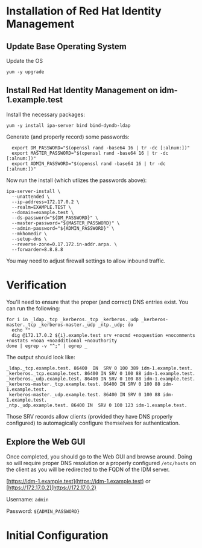 # Installation of Red Hat Identity Management

## Update Base Operating System
Update the OS
```
yum -y upgrade
```

## Install Red Hat Identity Management on idm-1.example.test
Install the necessary packages:
```
yum -y install ipa-server bind bind-dyndb-ldap
```
Generate (and properly record) some passwords:
```
  export DM_PASSWORD="$(openssl rand -base64 16 | tr -dc [:alnum:])"
  export MASTER_PASSWORD="$(openssl rand -base64 16 | tr -dc [:alnum:])"
  export ADMIN_PASSWORD="$(openssl rand -base64 16 | tr -dc [:alnum:])"
```

Now run the install (which utlizes the passwords above):
```
ipa-server-install \
  --unattended \
  --ip-address=172.17.0.2 \
  --realm=EXAMPLE.TEST \
  --domain=example.test \
  --ds-password="${DM_PASSWORD}" \
  --master-password="${MASTER_PASSWORD}" \
  --admin-password="${ADMIN_PASSWORD}" \
  --mkhomedir \
  --setup-dns \
  --reverse-zone=0.17.172.in-addr.arpa. \
  --forwarder=8.8.8.8
```

You may need to adjust firewall settings to allow inbound traffic.

# Verification
You'll need to ensure that the proper (and correct) DNS entries exist.  You can
run the following:

```
for i in _ldap._tcp _kerberos._tcp _kerberos._udp _kerberos-master._tcp _kerberos-master._udp _ntp._udp; do
  echo ""
  dig @172.17.0.2 ${i}.example.test srv +nocmd +noquestion +nocomments +nostats +noaa +noadditional +noauthority
done | egrep -v "^;" | egrep _
```

The output should look like:
```
_ldap._tcp.example.test. 86400  IN  SRV 0 100 389 idm-1.example.test.
_kerberos._tcp.example.test. 86400 IN SRV 0 100 88 idm-1.example.test.
_kerberos._udp.example.test. 86400 IN SRV 0 100 88 idm-1.example.test.
_kerberos-master._tcp.example.test. 86400 IN SRV 0 100 88 idm-1.example.test.
_kerberos-master._udp.example.test. 86400 IN SRV 0 100 88 idm-1.example.test.
_ntp._udp.example.test. 86400 IN  SRV 0 100 123 idm-1.example.test.
```

Those SRV records allow clients (provided they have DNS properly configured) to
automagically configure themselves for authentication.

## Explore the Web GUI
Once completed, you should go to the Web GUI and browse around.  Doing so will
require proper DNS resolution or a properly configured ```/etc/hosts``` on the
client as you will be redirected to the FQDN of the IDM server.

[https://idm-1.example.test](https://idm-1.example.test) or [https://172.17.0.2](https://172.17.0.2)

Username: ```admin```

Password: ```${ADMIN_PASSWORD}```

# Initial Configuration


